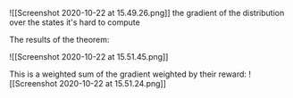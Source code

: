 ![[Screenshot 2020-10-22 at 15.49.26.png]]
the gradient of the distribution over the states it's hard to compute

The results of the theorem:

![[Screenshot 2020-10-22 at 15.51.45.png]]


This is a weighted sum of the gradient weighted by their reward:
![[Screenshot 2020-10-22 at 15.51.24.png]]